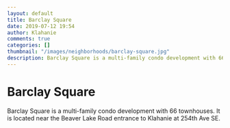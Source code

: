 ```yaml
---
layout: default
title: Barclay Square
date: 2019-07-12 19:54
author: Klahanie
comments: true
categories: []
thumbnail: "/images/neighborhoods/barclay-square.jpg"
description: Barclay Square is a multi-family condo development with 66 townhomes. It is located near the Beaver Lake Road entrance to Klahanie at 254th Ave SE.
---
```

# Barclay Square

Barclay Square is a multi-family condo development with 66 townhouses. It is located near the Beaver Lake Road entrance to Klahanie at 254th Ave SE.

<object type="image/svg+xml" data="/images/neighborhoods/barclay-square.svg" class="img-fluid"/>